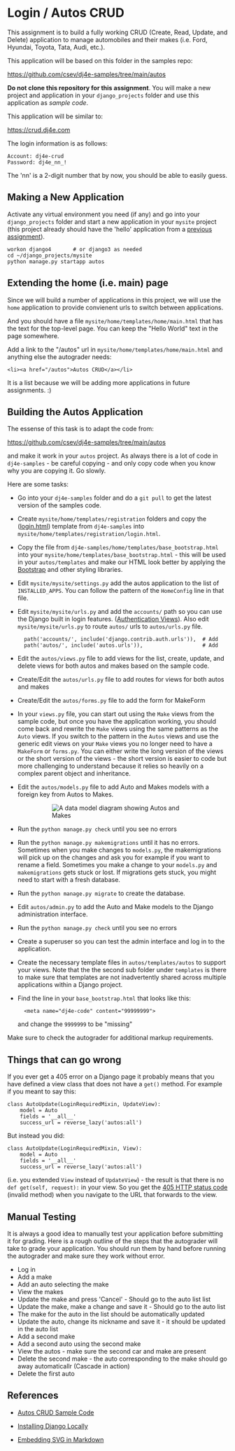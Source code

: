 Login / Autos CRUD
==================

This assignment is to build a fully working CRUD (Create, Read, Update, and Delete)
application to manage automobiles and their makes (i.e. Ford, Hyundai, Toyota,
Tata, Audi, etc.).

This application will be based on this folder in the samples repo:

https://github.com/csev/dj4e-samples/tree/main/autos

**Do not clone this repository for this assignment**.  You will make a new
project and application in your `django_projects` folder and use this application
as *sample code*.

This application will be similar to:

https://crud.dj4e.com

The login information is as follows:

    Account: dj4e-crud
    Password: dj4e_nn_!

The 'nn' is a 2-digit number that by now, you should be able to easily guess.

Making a New Application
------------------------

Activate any virtual environment you need (if any) and go into your `django_projects` folder
and start a new application in your `mysite` project (this project already should have the 'hello'
application from a
<a href="dj4e_hello.md">previous assignment</a>).

    workon django4       # or django3 as needed
    cd ~/django_projects/mysite
    python manage.py startapp autos

Extending the home (i.e. main) page
-----------------------------------

Since we will build a number of applications in this project, we will use the `home`
application to provide convienent urls to switch between applications.

And you should have a file `mysite/home/templates/home/main.html` that has the text for the top-level page.
You can keep the "Hello World" text in the page somewhere.

Add a link to the "/autos" url in `mysite/home/templates/home/main.html` and anything else the autograder needs:

    <li><a href="/autos">Autos CRUD</a></li>

It is a list because we will be adding more applications in future assignments. :)

Building the Autos Application
------------------------------

The essense of this task is to adapt the code from:

https://github.com/csev/dj4e-samples/tree/main/autos

and make it work in your `autos` project.  As always there is a lot of code in `dj4e-samples` - be careful
copying - and only copy code when you know why you are copying it.  Go slowly.

Here are some tasks:

* Go into your `dj4e-samples` folder and do a `git pull` to get the latest version of the samples code.

* Create `mysite/home/templates/registration` folders and copy the
(<a href="https://github.com/csev/dj4e-samples/blob/main/home/templates/registration/login.html" target="_blank">login.html</a>) template from `dj4e-samples` into `mysite/home/templates/registration/login.html`.

* Copy the file from `dj4e-samples/home/templates/base_bootstrap.html` into
your `mysite/home/templates/base_bootstrap.html` - this will be used in your `autos/templates` and make our HTML look
better by applying the <a href="https://getbootstrap.com/docs/4.0/" target="_blank">Bootstrap</a>
and other styling libraries.

* Edit `mysite/mysite/settings.py` add the autos application to the list of `INSTALLED_APPS`.
You can follow the pattern of the `HomeConfig` line in that file.

* Edit `mysite/mysite/urls.py` and
add the `accounts/` path so you can use the Django built in login features.
(<a href="https://docs.djangoproject.com/en/4.2/topics/auth/default/#module-django.contrib.auth.views" target="_blank">Authentication Views</a>).
Also edit `mysite/mysite/urls.py` to route `autos/` urls to `autos/urls.py` file.

        path('accounts/', include('django.contrib.auth.urls')),  # Add
        path('autos/', include('autos.urls')),                   # Add

* Edit the `autos/views.py` file to add views for the list, create, update, and delete views for both autos and makes based on the sample code.

* Create/Edit the `autos/urls.py` file to add routes for views for both autos and makes

* Create/Edit the `autos/forms.py` file to add the form for MakeForm

* In your `views.py` file, you can start out using the `Make` views from the sample code, but once you
have the application working, you should come back and rewrite the `Make` views using the same patterns as the `Auto` views.
If you switch to the pattern in the `Autos` views and use the generic edit views on your `Make` views you no longer need to
have a `MakeForm` or `forms.py`.   You can either write the long version of the views or the short version of the views - the
short version is easier to code but more challenging to understand because it relies so heavily on a complex parent object
and inheritance.

* Edit the `autos/models.py` file to add Auto and Makes models with a foreign
key from Autos to Makes.

<img src="svg/auto_model.svg" alt="A data model diagram showing Autos and Makes" style="display: block; margin-left: auto; margin-right: auto;align: center; max-width: 300px;">

* Run the `python manage.py check` until you see no errors

* Run the `python manage.py makemigrations` until it has no errors.  Sometimes
when you make changes to `models.py`, the makemigrations will pick
up on the changes and ask you for example if you want to rename a field.
Sometimes you make a change to your `models.py` and `makemigrations`
gets stuck or lost.  If migrations gets stuck, you might need to start
with a fresh database.

* Run the `python manage.py migrate` to create the database.

* Edit `autos/admin.py` to add the Auto and Make models to the Django administration interface.

* Run the `python manage.py check` until you see no errors

* Create a superuser so you can test the admin interface
and log in to the application.

* Create the necessary template files in `autos/templates/autos` to support your views.
Note that the the second sub folder under `templates` is there to
make sure that templates are not inadvertently shared across multiple applications within a Django project.

* Find the line in your `base_bootstrap.html` that looks like this:

        <meta name="dj4e-code" content="99999999">

   and change the `9999999`  to be "<span id="dj4e-code">missing</span>"

Make sure to check the autograder for additional markup requirements.

Things that can go wrong
------------------------

If you ever get a 405 error on a Django page it probably means that you
have defined a view class that does not have a `get()` method.
For example if you meant to say this:

    class AutoUpdate(LoginRequiredMixin, UpdateView):
        model = Auto
        fields = '__all__'
        success_url = reverse_lazy('autos:all')

But instead you did:

    class AutoUpdate(LoginRequiredMixin, View):
        model = Auto
        fields = '__all__'
        success_url = reverse_lazy('autos:all')

(i.e. you extended `View` instead of `UpdateView`) - the result is that there
is no `def get(self, request):` in your view.
So you get the
<a href="https://en.wikipedia.org/wiki/List_of_HTTP_status_codes#4xx_Client_errors" target="_blank">405 HTTP status code</a> (invalid method)
when you navigate to the URL that forwards to the view.

Manual Testing
--------------

It is always a good idea to manually test your application before submitting it for grading.  Here
is a rough outline of the steps that the autograder will take to grade your application.  You should
run them by hand before running the autograder and make sure they work without error.

* Log in
* Add a make
* Add an auto selecting the make
* View the makes
* Update the make and press 'Cancel' -  Should go to the auto list list
* Update the make, make a change and save it - Should go to the auto list
* The make for the auto in the list should be automatically updated
* Update the auto, change its nickname and save it - it should be updated in the auto list
* Add a second make
* Add a second auto using the second make
* View the autos - make sure the second car and make are present
* Delete the second make - the auto corresponding to the make should go away automaticallr (Cascade in action)
* Delete the first auto

References
----------

* <a href="https://github.com/csev/dj4e-samples/tree/main/autos" target="_blank">Autos CRUD Sample Code</a>

* <a href="dj4e_install.md" target="_blank">Installing Django Locally</a>

* <a href="https://stackoverflow.com/questions/13808020/include-an-svg-hosted-on-github-in-markdown" target="_blank">Embedding SVG in Markdown</a>

<script>
var d= new Date();
var code = "42"+((Math.floor(d.getTime()/1234567)*123456)+42)
document.getElementById("dj4e-code").innerHTML = code;
</script>

